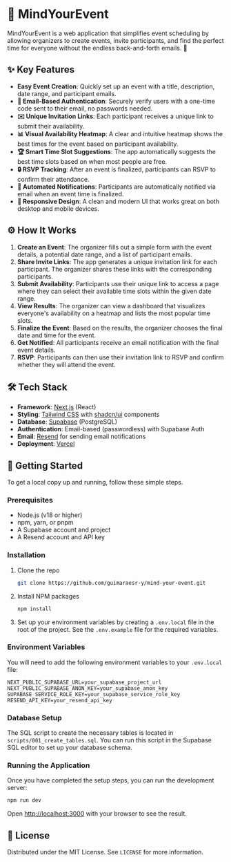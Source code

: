 # 📅 MindYourEvent

MindYourEvent is a web application that simplifies event scheduling by allowing organizers to create events, invite participants, and find the perfect time for everyone without the endless back-and-forth emails. 🚀

## ✨ Key Features

-   **Easy Event Creation**: Quickly set up an event with a title, description, date range, and participant emails.
-   **📧 Email-Based Authentication**: Securely verify users with a one-time code sent to their email, no passwords needed.
-   **✉️ Unique Invitation Links**: Each participant receives a unique link to submit their availability.
-   **📊 Visual Availability Heatmap**: A clear and intuitive heatmap shows the best times for the event based on participant availability.
-   **🏆 Smart Time Slot Suggestions**: The app automatically suggests the best time slots based on when most people are free.
-   **🔒 RSVP Tracking**: After an event is finalized, participants can RSVP to confirm their attendance.
-   **🔔 Automated Notifications**: Participants are automatically notified via email when an event time is finalized.
-   **📱 Responsive Design**: A clean and modern UI that works great on both desktop and mobile devices.

## ⚙️ How It Works

1.  **Create an Event**: The organizer fills out a simple form with the event details, a potential date range, and a list of participant emails.
2.  **Share Invite Links**: The app generates a unique invitation link for each participant. The organizer shares these links with the corresponding participants.
3.  **Submit Availability**: Participants use their unique link to access a page where they can select their available time slots within the given date range.
4.  **View Results**: The organizer can view a dashboard that visualizes everyone's availability on a heatmap and lists the most popular time slots.
5.  **Finalize the Event**: Based on the results, the organizer chooses the final date and time for the event.
6.  **Get Notified**: All participants receive an email notification with the final event details.
7.  **RSVP**: Participants can then use their invitation link to RSVP and confirm whether they will attend the event.

## 🛠️ Tech Stack

-   **Framework**: [Next.js](https://nextjs.org/) (React)
-   **Styling**: [Tailwind CSS](https://tailwindcss.com/) with [shadcn/ui](https://ui.shadcn.com/) components
-   **Database**: [Supabase](https://supabase.io/) (PostgreSQL)
-   **Authentication**: Email-based (passwordless) with Supabase Auth
-   **Email**: [Resend](https://resend.com/) for sending email notifications
-   **Deployment**: [Vercel](https://vercel.com/)

## 🚀 Getting Started

To get a local copy up and running, follow these simple steps.

### Prerequisites

-   Node.js (v18 or higher)
-   npm, yarn, or pnpm
-   A Supabase account and project
-   A Resend account and API key

### Installation

1.  Clone the repo
    ```sh
    git clone https://github.com/guimaraesr-y/mind-your-event.git
    ```
2.  Install NPM packages
    ```sh
    npm install
    ```
3.  Set up your environment variables by creating a `.env.local` file in the root of the project. See the `.env.example` file for the required variables.

### Environment Variables

You will need to add the following environment variables to your `.env.local` file:

```env
NEXT_PUBLIC_SUPABASE_URL=your_supabase_project_url
NEXT_PUBLIC_SUPABASE_ANON_KEY=your_supabase_anon_key
SUPABASE_SERVICE_ROLE_KEY=your_supabase_service_role_key
RESEND_API_KEY=your_resend_api_key
```

### Database Setup

The SQL script to create the necessary tables is located in `scripts/001_create_tables.sql`. You can run this script in the Supabase SQL editor to set up your database schema.

### Running the Application

Once you have completed the setup steps, you can run the development server:

```bash
npm run dev
```

Open [http://localhost:3000](http://localhost:3000) with your browser to see the result.

## 📄 License

Distributed under the MIT License. See `LICENSE` for more information.